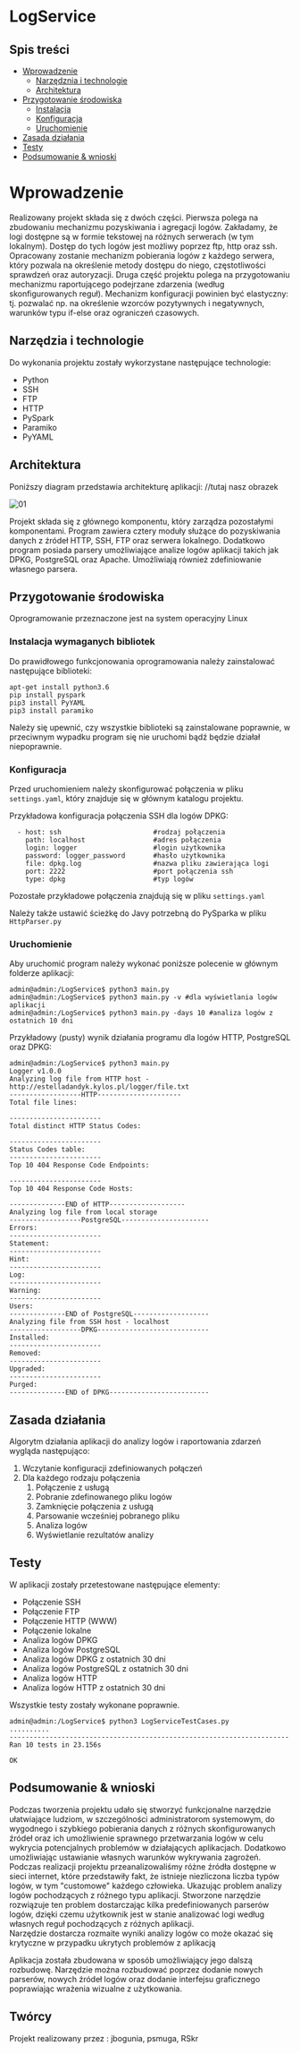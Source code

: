 # LogService
## Spis treści
- [Wprowadzenie](#wprowadzenie)
  + [Narzędznia i technologie](#narzędzia-i-technologie)
  + [Architektura](#architektura)
- [Przygotowanie środowiska](#przygotowanie-srodowiska)
  + [Instalacja](#instalacja)
  + [Konfiguracja](#konfiguracja)
  + [Uruchomienie](#uruchomienie)
- [Zasada działania](#zasada-działania)
- [Testy](#testy)
- [Podsumowanie & wnioski](#Podsumowanie-wnioski)



# Wprowadzenie
Realizowany projekt składa się z dwóch części. Pierwsza polega na zbudowaniu mechanizmu pozyskiwania i agregacji logów. Zakładamy, że logi dostępne są w formie tekstowej na różnych serwerach (w tym lokalnym). Dostęp do tych logów jest możliwy poprzez ftp, http oraz ssh. Opracowany zostanie mechanizm pobierania logów z każdego serwera, który pozwala na określenie metody dostępu do niego, częstotliwości sprawdzeń oraz autoryzacji. Druga część projektu polega na przygotowaniu mechanizmu raportującego podejrzane zdarzenia (według skonfigurowanych reguł). Mechanizm konfiguracji powinien być elastyczny: tj. pozwalać np. na określenie wzorców pozytywnych i negatywnych, warunków typu if-else oraz ograniczeń czasowych.
## Narzędzia i technologie

Do wykonania projektu zostały wykorzystane następujące technologie:
+ Python
+ SSH
+ FTP
+ HTTP
+ PySpark
+ Paramiko
+ PyYAML

## Architektura

Poniższy diagram przedstawia architekturę aplikacji:
//tutaj nasz obrazek

![01](https://i.imgur.com/mfXwGup.jpg)

Projekt składa się z głównego komponentu, który zarządza pozostałymi komponentami. 
Program zawiera cztery moduły służące do pozyskiwania danych z źródeł HTTP, SSH, FTP oraz serwera lokalnego.
Dodatkowo program posiada parsery umożliwiające analize logów aplikacji takich jak DPKG, PostgreSQL oraz Apache. 
Umożliwiają również zdefiniowanie własnego parsera.

## Przygotowanie środowiska

Oprogramowanie przeznaczone jest na system operacyjny Linux

### Instalacja wymaganych bibliotek
Do prawidłowego funkcjonowania oprogramowania należy zainstalować następujące biblioteki:

```console
apt-get install python3.6
pip install pyspark
pip3 install PyYAML
pip3 install paramiko
```
Należy się upewnić, czy wszystkie biblioteki są zainstalowane poprawnie, w przeciwnym wypadku program się nie uruchomi bądź będzie działał niepoprawnie.


### Konfiguracja
Przed uruchomieniem należy skonfigurować połączenia w pliku `settings.yaml`, który znajduje się w głównym katalogu projektu. 

Przykładowa konfiguracja połączenia SSH dla logów DPKG:
```console
  - host: ssh                       #rodzaj połączenia
    path: localhost                 #adres połączenia
    login: logger                   #login użytkownika
    password: logger_password       #hasło użytkownika
    file: dpkg.log                  #nazwa pliku zawierająca logi
    port: 2222                      #port połączenia ssh
    type: dpkg                      #typ logów
```
Pozostałe przykładowe połączenia znajdują się w pliku `settings.yaml`

Należy także ustawić ścieżkę do Javy potrzebną do PySparka w pliku `HttpParser.py`

### Uruchomienie
Aby uruchomić program należy wykonać poniższe polecenie w głównym folderze aplikacji:
```console
admin@admin:/LogService$ python3 main.py
admin@admin:/LogService$ python3 main.py -v #dla wyświetlania logów aplikacji
admin@admin:/LogService$ python3 main.py -days 10 #analiza logów z ostatnich 10 dni
```
Przykładowy (pusty) wynik działania programu dla logów HTTP, PostgreSQL oraz DPKG:


```console
admin@admin:/LogService$ python3 main.py
Logger v1.0.0
Analyzing log file from HTTP host - http://estelladandyk.kylos.pl/logger/file.txt
------------------HTTP---------------------
Total file lines:

-----------------------
Total distinct HTTP Status Codes:

-----------------------
Status Codes table:
-----------------------
Top 10 404 Response Code Endpoints:

-----------------------
Top 10 404 Response Code Hosts:

--------------END of HTTP-------------------
Analyzing log file from local storage
------------------PostgreSQL----------------------
Errors:
-----------------------
Statement:
-----------------------
Hint:
-----------------------
Log:
-----------------------
Warning:
-----------------------
Users:
--------------END of PostgreSQL-------------------
Analyzing file from SSH host - localhost
------------------DPKG----------------------------
Installed:
-----------------------
Removed:
-----------------------
Upgraded:
-----------------------
Purged:
--------------END of DPKG-------------------------
```



## Zasada działania

Algorytm działania aplikacji do analizy logów i raportowania zdarzeń wygląda następująco:

1. Wczytanie konfiguracji zdefiniowanych połączeń
1. Dla każdego rodzaju połączenia
      1. Połączenie z usługą
      1. Pobranie zdefinowanego pliku logów
      1. Zamknięcie połączenia z usługą
      1. Parsowanie wcześniej pobranego pliku
      1. Analiza logów
      1. Wyświetlanie rezultatów analizy


## Testy

W aplikacji zostały przetestowane następujące elementy:
+ Połączenie SSH
+ Połączenie FTP
+ Połączenie HTTP (WWW)
+ Połączenie lokalne
+ Analiza logów DPKG
+ Analiza logów PostgreSQL
+ Analiza logów DPKG z ostatnich 30 dni
+ Analiza logów PostgreSQL z ostatnich 30 dni
+ Analiza logów HTTP
+ Analiza logów HTTP z ostatnich 30 dni

Wszystkie testy zostały wykonane poprawnie.

```console
admin@admin:/LogService$ python3 LogServiceTestCases.py
..........
----------------------------------------------------------------------
Ran 10 tests in 23.156s

OK
```

## Podsumowanie & wnioski

Podczas tworzenia projektu udało się stworzyć funkcjonalne narzędzie ułatwiające ludziom, w szczególności administratorom systemowym, do wygodnego i szybkiego pobierania danych z różnych skonfigurowanych źródeł oraz ich umożliwienie sprawnego przetwarzania logów w celu wykrycia potencjalnych problemów w działających aplikacjach.
Dodatkowo umożliwiając ustawianie własnych warunków wykrywania zagrożeń. Podczas realizacji projektu przeanalizowaliśmy różne źródła dostępne w sieci internet, które przedstawiły fakt, że istnieje niezliczona liczba typów logów, w tym "customowe" każdego człowieka. Ukazując problem analizy logów pochodzących z różnego typu aplikacji. 
Stworzone narzędzie rozwiązuje ten problem dostarczając kilka predefiniowanych parserów logów, dzięki czemu użytkownik jest w stanie analizować logi według własnych reguł pochodzących z różnych aplikacji.  
Narzędzie dostarcza rozmaite wyniki analizy logów co może okazać się krytyczne w przypadku ukrytych problemów z aplikacją

Aplikacja została zbudowana w sposób umożliwiający jego dalszą rozbudowę. Narzędzie można rozbudować poprzez dodanie nowych parserów, nowych źródeł logów oraz dodanie interfejsu graficznego poprawiając wrażenia wizualne z użytkowania.

## Twórcy
Projekt realizowany przez : jbogunia, psmuga, RSkr
